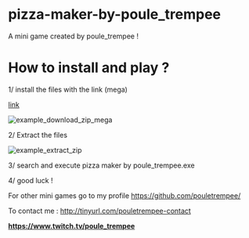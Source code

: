 # pizza-maker-by-poule_trempee

A mini game created by poule_trempee ! 

# How to install and play ?

1/ install the files with the link (mega)

[link](http://tinyurl.com/pizza-maker-pouletrempee)

![example_download_zip_mega](https://github.com/pouletrempee/pizza-maker-by-poule_trempee/assets/152799087/b406eea3-7ce1-41e0-aa17-fdced6093a49)



2/ Extract the files

![example_extract_zip](https://github.com/pouletrempee/pizza-maker-by-poule_trempee/assets/152799087/54061fa0-b1e9-4426-aa3f-0cebb68eadb6)


3/ search and execute pizza maker by poule_trempee.exe


4/ good luck !


For other mini games go to my profile
https://github.com/pouletrempee/

To contact me :
http://tinyurl.com/pouletrempee-contact

**https://www.twitch.tv/poule_trempee**

